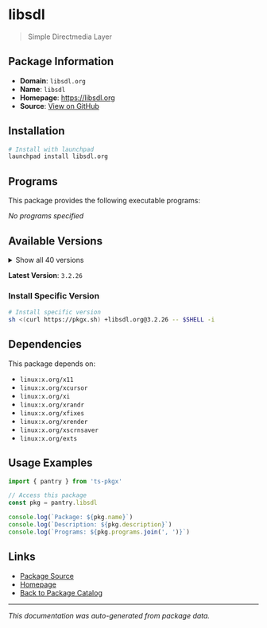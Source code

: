 # libsdl

> Simple Directmedia Layer

## Package Information

- **Domain**: `libsdl.org`
- **Name**: `libsdl`
- **Homepage**: https://libsdl.org
- **Source**: [View on GitHub](https://github.com/pkgxdev/pantry/tree/main/projects/libsdl.org/package.yml)

## Installation

```bash
# Install with launchpad
launchpad install libsdl.org
```

## Programs

This package provides the following executable programs:

*No programs specified*

## Available Versions

<details>
<summary>Show all 40 versions</summary>

- `3.2.26`, `3.2.24`, `3.2.22`, `3.2.20`, `3.2.18`
- `3.2.16`, `3.2.14`, `3.2.12`, `3.2.10`, `3.2.8`
- `3.2.6`, `3.2.4`, `3.2.2`, `3.2.0`, `2.32.10`
- `2.32.8`, `2.32.6`, `2.32.4`, `2.32.2`, `2.32.0`
- `2.30.12`, `2.30.11`, `2.30.10`, `2.30.9`, `2.30.8`
- `2.30.7`, `2.30.6`, `2.30.5`, `2.30.4`, `2.30.3`
- `2.30.2`, `2.30.1`, `2.30.0`, `2.28.5`, `2.28.4`
- `2.28.3`, `2.28.2`, `2.28.1`, `2.28.0`, `2.26.5`

</details>

**Latest Version**: `3.2.26`

### Install Specific Version

```bash
# Install specific version
sh <(curl https://pkgx.sh) +libsdl.org@3.2.26 -- $SHELL -i
```

## Dependencies

This package depends on:

- `linux:x.org/x11`
- `linux:x.org/xcursor`
- `linux:x.org/xi`
- `linux:x.org/xrandr`
- `linux:x.org/xfixes`
- `linux:x.org/xrender`
- `linux:x.org/xscrnsaver`
- `linux:x.org/exts`

## Usage Examples

```typescript
import { pantry } from 'ts-pkgx'

// Access this package
const pkg = pantry.libsdl

console.log(`Package: ${pkg.name}`)
console.log(`Description: ${pkg.description}`)
console.log(`Programs: ${pkg.programs.join(', ')}`)
```

## Links

- [Package Source](https://github.com/pkgxdev/pantry/tree/main/projects/libsdl.org/package.yml)
- [Homepage](https://libsdl.org)
- [Back to Package Catalog](../../package-catalog.md)

---

*This documentation was auto-generated from package data.*
